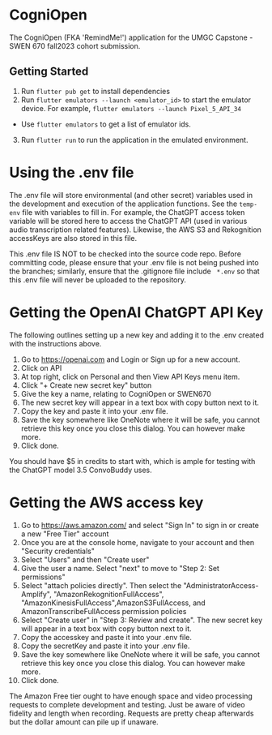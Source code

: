 # CogniOpen

The CogniOpen (FKA 'RemindMe!') application for the UMGC Capstone - SWEN 670 fall2023 cohort submission.

## Getting Started

1. Run `flutter pub get` to install dependencies
2. Run `flutter emulators --launch <emulator_id>` to start the emulator device. For example, `flutter emulators --launch Pixel_5_API_34`
 - Use `flutter emulators` to get a list of emulator ids.
3. Run `flutter run` to run the application in the emulated environment.

# Using the .env file

The .env file will store environmental (and other secret) variables used in the development and execution of the application functions. See the `temp-env` file with variables to fill in.
For example, the ChatGPT access token variable will be stored here to access the ChatGPT API (used in various audio transcription related features). Likewise, the AWS S3 and Rekognition accessKeys are also stored in this file.

This .env file IS NOT to be checked into the source code repo. Before committing code, please ensure that your .env file is not being pushed into the branches; similarly, ensure that the .gitignore file include ` *.env` so that this .env file will never be uploaded to the repository.

# Getting the OpenAI ChatGPT API Key

The following outlines setting up a new key and adding it to the .env created with the instructions above.

1. Go to https://openai.com and Login or Sign up for a new account. 
2. Click on API
3. At top right, click on Personal and then View API Keys menu item.
4. Click "+ Create new secret key" button
5. Give the key a name, relating to CogniOpen or SWEN670
6. The new secret key will appear in a text box with copy button next to it.
7. Copy the key and paste it into your .env file.
8. Save the key somewhere like OneNote where it will be safe, you cannot retrieve this key once you close this dialog. You can however make more.
9. Click done.

You should have $5 in credits to start with, which is ample for testing with the ChatGPT model 3.5 ConvoBuddy uses.


# Getting the AWS access key

1. Go to https://aws.amazon.com/ and select "Sign In" to sign in or create a new "Free Tier" account
2. Once you are at the console home, navigate to your account and then "Security credentials"
3. Select "Users" and then "Create user"
4. Give the user a name. Select "next" to move to "Step 2: Set permissions"
5. Select "attach policies directly". Then select the "AdministratorAccess-Amplify", "AmazonRekognitionFullAccess", "AmazonKinesisFullAccess",AmazonS3FullAccess, and AmazonTranscribeFullAccess permission policies
6. Select "Create user" in "Step 3: Review and create".
 The new secret key will appear in a text box with copy button next to it.
7. Copy the accesskey and paste it into your .env file.
8. Copy the secretKey and paste it into your .env file.
9. Save the key somewhere like OneNote where it will be safe, you cannot retrieve this key once you close this dialog. You can however make more.
10. Click done.

The Amazon Free tier ought to have enough space and video processing requests to complete development and testing. Just be aware of video fidelity and length when recording.
Requests are pretty cheap afterwards but the dollar amount can pile up if unaware.